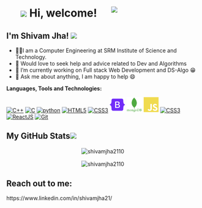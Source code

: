 <h1 align="center"><img src="https://emojis.slackmojis.com/emojis/images/1588315024/8823/hyperkitty.gif?1588315024" width="30" /> Hi, welcome! 
<img align='right' src="https://i.pinimg.com/originals/b2/32/55/b2325557a903fdf56b50da4656da9221.gif" width="230">
<h2> I'm Shivam Jha! <img src="https://media.giphy.com/media/mGcNjsfWAjY5AEZNw6/giphy.gif" width="50"></h2>
 
- 👩‍🎓I am a Computer Engineering at SRM Institute of Science and Technology.
- 🤔 Would love to seek help and advice related to Dev and Algorithms
- 🔭 I’m currently working on Full stack Web Development and DS-Algo :grin:
- 💬 Ask me about anything, I am happy to help :smile:



**Languages, Tools and Technologies:**

<a href="https://isocpp.org/" title="C++"><img src="https://github.com/get-icon/geticon/raw/master/icons/c-plusplus.svg" alt="C++" width="40px" height="40px"></a>
<a href="https://en.wikipedia.org/wiki/C_(programming_language)" title="C"><img src="https://github.com/get-icon/geticon/raw/master/icons/c.svg" alt="C" width="40px"  height="40px"></a>
<a href="https://python.org/" title="python"><img src="https://github.com/get-icon/geticon/raw/master/icons/python.svg" alt="python" width="40px" height="40px"></a>
<a href="https://www.w3.org/TR/html5/" title="HTML5"><img src="https://github.com/get-icon/geticon/raw/master/icons/html-5.svg" alt="HTML5" width="40px" height="40px"></a>
<a href="https://www.w3.org/TR/CSS/" title="CSS3"><img src="https://github.com/get-icon/geticon/raw/master/icons/css-3.svg" alt="CSS3" width="40px" height="40px"></a>
<a href="#" title="BootStrap"><img src="https://raw.githubusercontent.com/devicons/devicon/master/icons/bootstrap/bootstrap-plain.svg" alt="CSS3" width="40px" height="40px"></a>
<a href="#" title="BootStrap"><img src="https://raw.githubusercontent.com/devicons/devicon/master/icons/mongodb/mongodb-plain-wordmark.svg" alt="Mongodb" width="40px" height="40px"></a>
<a href="#" title="JavaScript"><img src="https://raw.githubusercontent.com/devicons/devicon/master/icons/javascript/javascript-plain.svg" alt="JS" width="40px" height="40px"></a>
<a href="https://nodejs.org" title="NODE JS"><img src="https://github.com/get-icon/geticon/raw/master/icons/nodejs.svg" alt="CSS3" width="40px" height="40px"></a>
<a href="https://reactjs.org/" title="React.js"><img src="https://raw.githubusercontent.com/get-icon/geticon/master/icons/react.svg"  alt="ReactJS" width="40px" height="40px"></a>
<a href="https://git-scm.com/" title="Git"><img src="https://github.com/get-icon/geticon/raw/master/icons/git-icon.svg" alt="Git" width="40px" height="40px"></a>

 <h2>My GitHub Stats<img src="#" width="50"> </h2>

<p align="center"> <img align="center" src="https://github-readme-stats.vercel.app/api?username=shivamjha2110&show_icons=true&theme=radical" alt="shivamjha2110" /></p>

<p align="center"><img align="center" src="https://github-readme-streak-stats.herokuapp.com/?user=shivamjha2110&show_icons=true&theme=tokyonight_duo" alt="shivamjha2110" /></p>


<h2> Reach out to me: </h2>
https://www.linkedin.com/in/shivamjha21/
